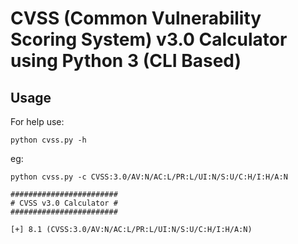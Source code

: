# CVSS (Common Vulnerability Scoring System) v3.0 Calculator using Python 3 (CLI Based)

Usage
----

For help use:

    python cvss.py -h
    
eg:

    python cvss.py -c CVSS:3.0/AV:N/AC:L/PR:L/UI:N/S:U/C:H/I:H/A:N
    
    ########################
    # CVSS v3.0 Calculator #
    ########################

    [+] 8.1 (CVSS:3.0/AV:N/AC:L/PR:L/UI:N/S:U/C:H/I:H/A:N)

